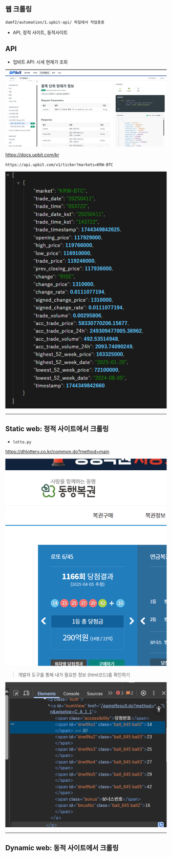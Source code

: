 ## 웹 크롤링

```ubuntu
damf2/automation/1.upbit-api/ 파일에서 작업중중
```

- API, 정적 사이트, 동적사이트

## API
- 업비트 API: 시세 현재가 조회

![alt text](image-2.png)

https://docs.upbit.com/kr

```
https://api.upbit.com/v1/ticker?markets=KRW-BTC
```

![alt text](image-4.png)

---
## Static web: 정적 사이트에서 크롤링
- `lotto.py`

https://dhlottery.co.kr/common.do?method=main

![동행복권 메인페이지에서 당첨 번호 가져오기](image-5.png)
> 개발자 도구를 통해 내가 필요한 정보 (html코드)를 확인하기

![alt text](image-6.png)

---
## Dynamic web: 동적 사이트에서 크롤링